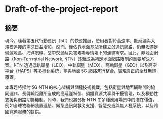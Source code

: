 # Draft-of-the-project-report

## 摘要
現今，隨著第五代行動通訊（5G）的快速推展，使用者對於高速率、低延遲與大規模連接的需求日益增加。然而，僅依靠地面基站所建立的通訊網路，仍無法滿足偏遠地區、海洋航線、空中交通及災害現場等情境下的連線需求。因此，非地面網路（Non-Terrestrial Network, NTN）逐漸成為補足地面網路限制的重要解決方案。NTN 透過低軌衛星（LEO）、中軌衛星（MEO）、高軌衛星（GEO）以及高空平台（HAPS）等多樣化系統，能與地面 5G 網路進行整合，實現真正的全球無縫覆蓋。

本專題將探討 5G NTN 的核心架構與關鍵技術挑戰，包括衛星與地面網路間的協同運作、長傳輸距離所造成的高延遲補償、頻譜資源共享與干擾管理，以及移動性支援與網路切換機制。同時，我們也將分析 NTN 在多種應用場景中的潛在價值，例如全球物聯網裝置連結、緊急通訊與救災支援、智慧交通與無人機系統，以及跨國寬頻服務的提供。


